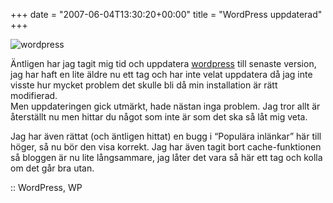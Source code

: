 +++
date = "2007-06-04T13:30:20+00:00"
title = "WordPress uppdaterad"
+++

<div class="left">
  <img src='http://cdn.junkpile.se/2007/06/wp.png' alt='wordpress' />
</div>

Äntligen har jag tagit mig tid och uppdatera [wordpress][1] till senaste version, jag har haft en lite äldre nu ett tag och har inte velat uppdatera då jag inte visste hur mycket problem det skulle bli då min installation är rätt modifierad.  
Men uppdateringen gick utmärkt, hade nästan inga problem. Jag tror allt är återställt nu men hittar du något som inte är som det ska så låt mig veta.

Jag har även rättat (och äntligen hittat) en bugg i &#8220;Populära inlänkar&#8221; här till höger, så nu bör den visa korrekt. Jag har även tagit bort cache-funktionen så bloggen är nu lite långsammare, jag låter det vara så här ett tag och kolla om det går bra utan.

:: WordPress, WP

<small></small>

 [1]: http://wordpress.org/
